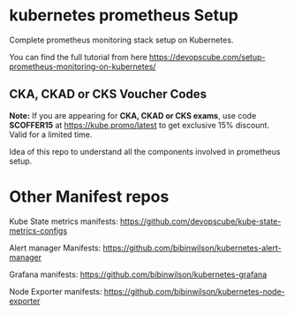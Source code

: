 # kubernetes prometheus Setup

Complete prometheus monitoring stack setup on Kubernetes.

You can find the full tutorial from here https://devopscube.com/setup-prometheus-monitoring-on-kubernetes/

## CKA, CKAD or CKS Voucher Codes

**Note:** If you are appearing for **CKA, CKAD or CKS exams**, use code **SCOFFER15** at https://kube.promo/latest to get exclusive 15% discount. Valid for a limited time.

Idea of this repo to understand all the components involved in prometheus setup.

# Other Manifest repos

Kube State metrics manifests: https://github.com/devopscube/kube-state-metrics-configs

Alert manager Manifests: https://github.com/bibinwilson/kubernetes-alert-manager

Grafana manifests: https://github.com/bibinwilson/kubernetes-grafana

Node Exporter manifests: https://github.com/bibinwilson/kubernetes-node-exporter
